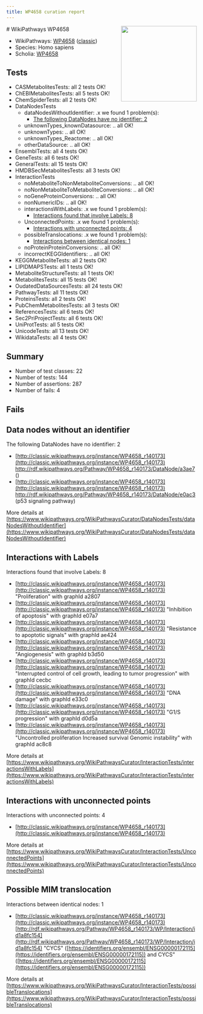 ```yaml
---
title: WP4658 curation report
---
```


<img style="float: right; width: 200px" src="https://upload.wikimedia.org/wikipedia/commons/thumb/8/83/Wplogo_with_text_500.png/640px-Wplogo_with_text_500.png" />
# WikiPathways WP4658

* WikiPathways: [WP4658](https://wikipathways.org/pathways/WP4658) ([classic](https://classic.wikipathways.org/instance/WP4658))
* Species: Homo sapiens
* Scholia: [WP4658](https://scholia.toolforge.org/wikipathways/WP4658)
## Tests
* CASMetabolitesTests: all 2 tests OK!
* ChEBIMetabolitesTests: all 5 tests OK!
* ChemSpiderTests: all 2 tests OK!
* DataNodesTests
    * dataNodesWithoutIdentifier: .x we found 1 problem(s):
        * [The following DataNodes have no identifier: 2](#d2d32fa1)
    * unknownTypes_knownDatasource: .. all OK!
    * unknownTypes: .. all OK!
    * unknownTypes_Reactome: .. all OK!
    * otherDataSource: .. all OK!
* EnsemblTests: all 4 tests OK!
* GeneTests: all 6 tests OK!
* GeneralTests: all 15 tests OK!
* HMDBSecMetabolitesTests: all 3 tests OK!
* InteractionTests
    * noMetaboliteToNonMetaboliteConversions: .. all OK!
    * noNonMetaboliteToMetaboliteConversions: .. all OK!
    * noGeneProteinConversions: .. all OK!
    * nonNumericIDs: .. all OK!
    * interactionsWithLabels: .x we found 1 problem(s):
        * [Interactions found that involve Labels: 8](#630d267f)
    * UnconnectedPoints: .x we found 1 problem(s):
        * [Interactions with unconnected points: 4](#35a61adc)
    * possibleTranslocations: .x we found 1 problem(s):
        * [Interactions between identical nodes: 1](#1c118206)
    * noProteinProteinConversions: .. all OK!
    * incorrectKEGGIdentifiers: .. all OK!
* KEGGMetaboliteTests: all 2 tests OK!
* LIPIDMAPSTests: all 1 tests OK!
* MetaboliteStructureTests: all 1 tests OK!
* MetabolitesTests: all 15 tests OK!
* OudatedDataSourcesTests: all 24 tests OK!
* PathwayTests: all 11 tests OK!
* ProteinsTests: all 2 tests OK!
* PubChemMetabolitesTests: all 3 tests OK!
* ReferencesTests: all 6 tests OK!
* Sec2PriProjectTests: all 6 tests OK!
* UniProtTests: all 5 tests OK!
* UnicodeTests: all 13 tests OK!
* WikidataTests: all 4 tests OK!


## Summary

* Number of test classes: 22
* Number of tests: 144
* Number of assertions: 287
* Number of fails: 4

## Fails

<a name="d2d32fa1" />

## Data nodes without an identifier

The following DataNodes have no identifier: 2

* [http://classic.wikipathways.org/instance/WP4658_r140173](http://classic.wikipathways.org/instance/WP4658_r140173) http://rdf.wikipathways.org/Pathway/WP4658_r140173/DataNode/a3ae7 ()
* [http://classic.wikipathways.org/instance/WP4658_r140173](http://classic.wikipathways.org/instance/WP4658_r140173) http://rdf.wikipathways.org/Pathway/WP4658_r140173/DataNode/e0ac3 (p53 signaling
pathway)


More details at [https://www.wikipathways.org/WikiPathwaysCurator/DataNodesTests/dataNodesWithoutIdentifier](https://www.wikipathways.org/WikiPathwaysCurator/DataNodesTests/dataNodesWithoutIdentifier)

<a name="630d267f" />

## Interactions with Labels

Interactions found that involve Labels: 8

* [http://classic.wikipathways.org/instance/WP4658_r140173](http://classic.wikipathways.org/instance/WP4658_r140173) "Proliferation" with graphId a2807
* [http://classic.wikipathways.org/instance/WP4658_r140173](http://classic.wikipathways.org/instance/WP4658_r140173) "Inhibition of apoptosis" with graphId e07a7
* [http://classic.wikipathways.org/instance/WP4658_r140173](http://classic.wikipathways.org/instance/WP4658_r140173) "Resistance to 
apoptotic signals" with graphId ae424
* [http://classic.wikipathways.org/instance/WP4658_r140173](http://classic.wikipathways.org/instance/WP4658_r140173) "Angiogenesis" with graphId b3d50
* [http://classic.wikipathways.org/instance/WP4658_r140173](http://classic.wikipathways.org/instance/WP4658_r140173) "Interrupted control 
of cell growth, leading 
to tumor progression" with graphId cecbc
* [http://classic.wikipathways.org/instance/WP4658_r140173](http://classic.wikipathways.org/instance/WP4658_r140173) "DNA damage" with graphId e33c0
* [http://classic.wikipathways.org/instance/WP4658_r140173](http://classic.wikipathways.org/instance/WP4658_r140173) "G1/S progression" with graphId d0d5a
* [http://classic.wikipathways.org/instance/WP4658_r140173](http://classic.wikipathways.org/instance/WP4658_r140173) "Uncontrolled proliferation
Increased survival
Genomic instability" with graphId ac8c8


More details at [https://www.wikipathways.org/WikiPathwaysCurator/InteractionTests/interactionsWithLabels](https://www.wikipathways.org/WikiPathwaysCurator/InteractionTests/interactionsWithLabels)

<a name="35a61adc" />

## Interactions with unconnected points

Interactions with unconnected points: 4

* [http://classic.wikipathways.org/instance/WP4658_r140173](http://classic.wikipathways.org/instance/WP4658_r140173)


More details at [https://www.wikipathways.org/WikiPathwaysCurator/InteractionTests/UnconnectedPoints](https://www.wikipathways.org/WikiPathwaysCurator/InteractionTests/UnconnectedPoints)

<a name="1c118206" />

## Possible MIM translocation

Interactions between identical nodes: 1

* [http://classic.wikipathways.org/instance/WP4658_r140173](http://classic.wikipathways.org/instance/WP4658_r140173) [http://rdf.wikipathways.org/Pathway/WP4658_r140173/WP/Interaction/id1a8fc154](http://rdf.wikipathways.org/Pathway/WP4658_r140173/WP/Interaction/id1a8fc154) "CYCS" ([https://identifiers.org/ensembl/ENSG00000172115](https://identifiers.org/ensembl/ENSG00000172115)) and 
CYCS" ([https://identifiers.org/ensembl/ENSG00000172115](https://identifiers.org/ensembl/ENSG00000172115))


More details at [https://www.wikipathways.org/WikiPathwaysCurator/InteractionTests/possibleTranslocations](https://www.wikipathways.org/WikiPathwaysCurator/InteractionTests/possibleTranslocations)

